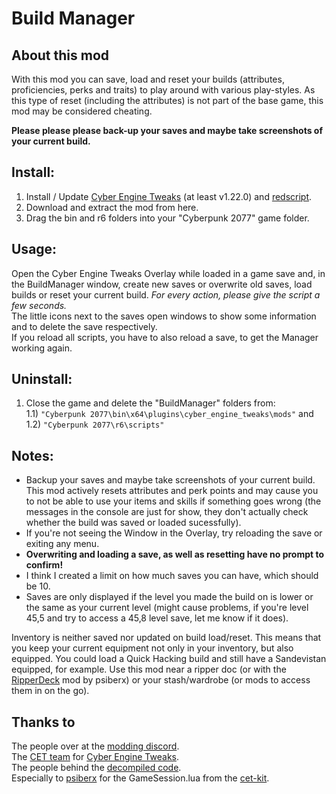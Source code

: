 # Build Manager
## About this mod

With this mod you can save, load and reset your builds (attributes, proficiencies, perks and traits) to play around with various play-styles.
As this type of reset (including the attributes) is not part of the base game, this mod may be considered cheating.

**Please please please back-up your saves and maybe take screenshots of your current build.**

## Install:
1) Install / Update [Cyber Engine Tweaks](https://www.nexusmods.com/cyberpunk2077/mods/107) (at least v1.22.0) and [redscript](https://www.nexusmods.com/cyberpunk2077/mods/1511).
2) Download and extract the mod from here.
3) Drag the bin and r6 folders into your "Cyberpunk 2077" game folder.

## Usage:
Open the Cyber Engine Tweaks Overlay while loaded in a game save and, in the BuildManager window, create new saves or overwrite old saves, load builds or reset your current build. *For every action, please give the script a few seconds.*  
The little icons next to the saves open windows to show some information and to delete the save respectively.  
If you reload all scripts, you have to also reload a save, to get the Manager working again.

## Uninstall:
1) Close the game and delete the "BuildManager" folders from:  
1.1)  `"Cyberpunk 2077\bin\x64\plugins\cyber_engine_tweaks\mods"` and  
1.2) `"Cyberpunk 2077\r6\scripts"`

## Notes:
* Backup your saves and maybe take screenshots of your current build. This mod actively resets attributes and perk points and may cause you to not be able to use your items and skills if something goes wrong (the messages in the console are just for show, they don't actually check whether the build was saved or loaded sucessfully).
* If you're not seeing the Window in the Overlay, try reloading the save or exiting any menu.
* **Overwriting and loading a save, as well as resetting have no prompt to confirm!**
* I think I created a limit on how much saves you can have, which should be 10.
* Saves are only displayed if the level you made the build on is lower or the same as your current level (might cause problems, if you're level 45,5 and try to access a 45,8 level save, let me know if it does).

Inventory is neither saved nor updated on build load/reset. This means that you keep your current equipment not only in your inventory, but also equipped. You could load a Quick Hacking build and still have a Sandevistan equipped, for example.
Use this mod near a ripper doc (or with the [RipperDeck](https://www.nexusmods.com/cyberpunk2077/mods/2850) mod by psiberx) or your stash/wardrobe (or mods to access them in on the go).

## Thanks to
The people over at the [modding discord](https://discord.gg/Epkq79kd96).  
The [CET team](https://github.com/yamashi/CyberEngineTweaks/graphs/contributors) for [Cyber Engine Tweaks](https://github.com/yamashi/CyberEngineTweaks).  
The people behind the [decompiled code](https://codeberg.org/adamsmasher/cyberpunk).  
Especially to [psiberx](https://www.nexusmods.com/users/108159138) for the GameSession.lua from the [cet-kit](https://github.com/psiberx/cp2077-cet-kit).
